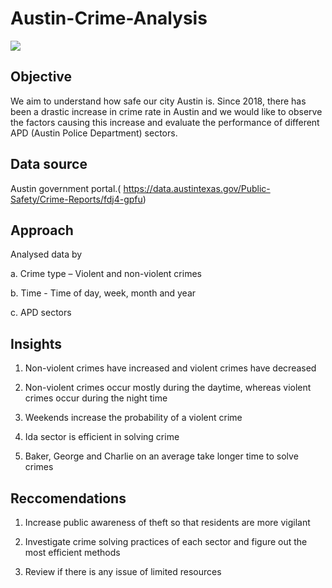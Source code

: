# Austin-Crime-Analysis

![](https://wallpapercave.com/wp/cuZifzQ.jpg)

## Objective  

We aim to understand how safe our city Austin is. Since 2018, there has been a drastic increase in crime rate in Austin and we would like to observe the factors causing this increase and evaluate the performance of different APD (Austin Police Department) sectors.

## Data source

Austin government portal.( https://data.austintexas.gov/Public-Safety/Crime-Reports/fdj4-gpfu)

## Approach   

Analysed data by

a.	Crime type – Violent and non-violent crimes

b.	Time  - Time of day, week, month and year

c.	APD sectors 

## Insights 

1.	Non-violent crimes have increased and violent crimes have decreased

2.	Non-violent crimes occur mostly during the daytime, whereas violent crimes occur during the night time

3.	Weekends increase the probability of a violent crime

4.	Ida sector is efficient in solving crime

5.	Baker, George and Charlie on an average take longer time to solve crimes 

## Reccomendations 

1.	Increase public awareness of theft so that residents are more vigilant

2.	Investigate crime solving practices of each sector and figure out the most efficient methods

3.	Review if there is any issue of limited resources
